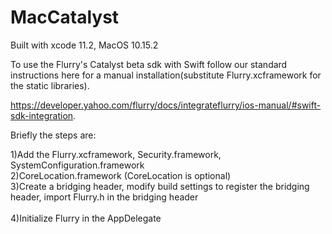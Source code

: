 # MacCatalyst
Built with xcode 11.2, MacOS 10.15.2

To use the Flurry's Catalyst beta sdk with Swift follow our standard instructions here for a manual installation(substitute Flurry.xcframework for the static libraries).

https://developer.yahoo.com/flurry/docs/integrateflurry/ios-manual/#swift-sdk-integration.

Briefly the steps are:

1)Add the Flurry.xcframework, Security.framework, SystemConfiguration.framework<br />
2)CoreLocation.framework (CoreLocation is optional)<br />
3)Create a bridging header, modify build settings to register the bridging header, import Flurry.h in the bridging header<br />  
4)Initialize Flurry in the AppDelegate<br />
